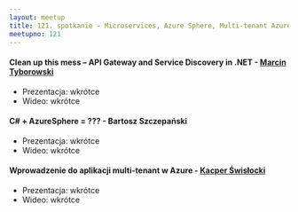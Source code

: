```yaml
---
layout: meetup
title: 121. spotkanie - Microservices, Azure Sphere, Multi-tenant Azure
meetupno: 121
---
```


#### Clean up this mess – API Gateway and Service Discovery in .NET - [Marcin Tyborowski](https://twitter.com/mtyborowski09)
* Prezentacja: wkrótce
* Wideo: wkrótce

#### C# + AzureSphere = ??? - Bartosz Szczepański
* Prezentacja: wkrótce
* Wideo: wkrótce

#### Wprowadzenie do aplikacji multi-tenant w Azure - [Kacper Świsłocki](https://twitter.com/kacperswislocki)
* Prezentacja: wkrótce
* Wideo: wkrótce

